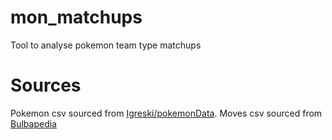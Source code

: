 # mon_matchups

Tool to analyse pokemon team type matchups

# Sources

Pokemon csv sourced from [Igreski/pokemonData](https://github.com/lgreski/pokemonData/tree/master). Moves csv sourced from [Bulbapedia](https://bulbapedia.bulbagarden.net/wiki/List_of_moves)
